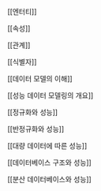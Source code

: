 [[엔터티]]

[[속성]]

[[관계]]

[[식별자]]

[[데이터 모델의 이해]]

[[성능 데이터 모델링의 개요]]

[[정규화와 성능]]

[[반정규화와 성능]]

[[대량 데이터에 따른 성능]]

[[데이터베이스 구조와 성능]]

[[분산 데이터베이스와 성능]]